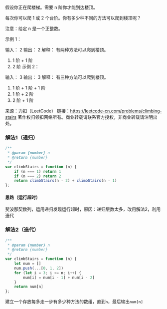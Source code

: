 假设你正在爬楼梯。需要 n 阶你才能到达楼顶。

每次你可以爬 1 或 2 个台阶。你有多少种不同的方法可以爬到楼顶呢？

注意：给定 n 是一个正整数。

示例 1：

输入： 2
输出： 2
解释： 有两种方法可以爬到楼顶。
1.  1 阶 + 1 阶
2.  2 阶
示例 2：

输入： 3
输出： 3
解释： 有三种方法可以爬到楼顶。

1.  1 阶 + 1 阶 + 1 阶
2.  1 阶 + 2 阶
3.  2 阶 + 1 阶

来源：力扣（LeetCode）
链接：https://leetcode-cn.com/problems/climbing-stairs
著作权归领扣网络所有。商业转载请联系官方授权，非商业转载请注明出处。

### 解法1（递归）

```js
/**
 * @param {number} n
 * @return {number}
 */
var climbStairs = function (n) {
    if (n === 1) return 1
    if (n === 2) return 2
    return climbStairs(n - 2) + climbStairs(n - 1)
};
```

#### 思路（运行超时）

斐波那契数列，运用递归发现运行超时，原因：递归层数太多，改用解法2，利用迭代

### 解法2（迭代）

```js
/**
 * @param {number} n
 * @return {number}
 */
var climbStairs = function (n) {
    let num = []
    num.push(...[0, 1, 2])
    for (let i = 3; i <= n; i++) {
        num[i] = num[i - 1] + num[i - 2]
    }
    return num[n]
};
```

建立一个存放每多走一步有多少种方法的数组，直到`n`，最后输出`num[n]`